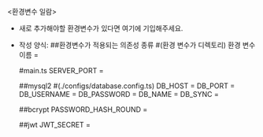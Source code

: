 <환경변수 일람>

- 새로 추가해야할 환경변수가 있다면 여기에 기입해주세요.
- 작성 양식:
  ##환경변수가 적용되는 의존성 종류
  #(환경 변수가 디렉토리)
  환경 변수 이름 = 


  #main.ts
  SERVER_PORT = 
  
  ##mysql2
  #(./configs/database.config.ts)
  DB_HOST = 
  DB_PORT = 
  DB_USERNAME = 
  DB_PASSWORD = 
  DB_NAME = 
  DB_SYNC = 

  ##bcrypt
  PASSWORD_HASH_ROUND = 

  ##jwt
  JWT_SECRET = 